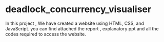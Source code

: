 # deadlock_concurrency_visualiser

In this project , We have created a website using HTML, CSS, and JavaScript.
you can find attached the report , explanatory ppt and all the codes required to access the website.
